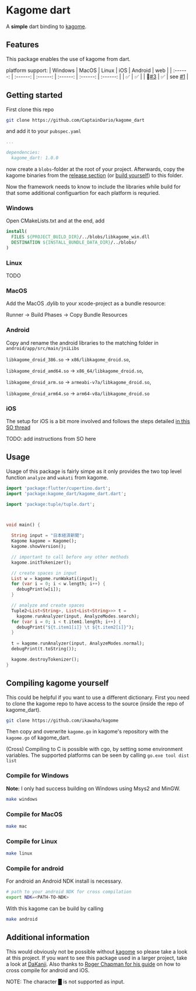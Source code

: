 # Kagome dart

A **simple** dart binding to [kagome](https://github.com/ikawaha/kagome).

## Features

This package enables the use of kagome from dart.

platform support:
| Windows | MacOS | Linux | iOS | Android | web |
| :------: | :------: | :------: | :------: | :------: | :------: |
|     ✅  |    ✅   |       |   🚧[#3](https://github.com/CaptainDario/kagome_dart/issues/3)   |   ✅   |    see [#1](https://github.com/CaptainDario/kagome_dart/issues/1)    |

## Getting started

First clone this repo

``` bash
git clone https://github.com/CaptainDario/kagome_dart
```

and add it to your `pubspec.yaml`

``` yaml
...

dependencies:
  kagome_dart: 1.0.0
```

now create a `blobs`-folder at the root of your project.
Afterwards, copy the kagome binaries from the [release section](https://github.com/CaptainDario/kagome_dart/releases/tag/binaries) (or [build yourself](#compiling-kagome-yourself)) to this folder.

Now the framework needs to know to include the libraries while build for that some additional configuartion for each platform is requried.

### Windows

Open CMakeLists.txt and at the end, add

``` CMake
install(
  FILES ${PROJECT_BUILD_DIR}/../blobs/libkagome_win.dll 
  DESTINATION ${INSTALL_BUNDLE_DATA_DIR}/../blobs/
)
```

### Linux

TODO

### MacOS

Add the MacOS .dylib to your xcode-project as a bundle resource:

Runner -> Build Phases -> Copy Bundle Resources

### Android

Copy and rename the android libraries to the matching folder in `android/app/src/main/jniLibs`

`libkagome_droid_386.so` -> `x86/libkagome_droid.so`,

`libkagome_droid_amd64.so` -> `x86_64/libkagome_droid.so`,

`libkagome_droid_arm.so` -> `armeabi-v7a/libkagome_droid.so`,

`libkagome_droid_arm64.so` -> `arm64-v8a/libkagome_droid.so`

### iOS

The setup for iOS is a bit more involved and follows the steps detailed [in this SO thread](https://stackoverflow.com/questions/69214595/how-to-manually-add-a-xcframework-to-a-flutter-ios-plugin)

TODO: add instructions from SO here

## Usage

Usage of this package is fairly simpe as it only provides the two top level function `analyze` and `wakati` from kagome.

``` dart
import 'package:flutter/cupertino.dart';
import 'package:kagome_dart/kagome_dart.dart';

import 'package:tuple/tuple.dart';



void main() {

  String input = "日本経済新聞";
  Kagome kagome = Kagome();
  kagome.showVersion();

  // important to call before any other methods
  kagome.initTokenizer();

  // create spaces in input
  List w = kagome.runWakati(input);
  for (var i = 0; i < w.length; i++) {
    debugPrint(w[i]);
  }

  // analyze and create spaces
  Tuple2<List<String>, List<List<String>>> t = 
    kagome.runAnalyzer(input, AnalyzeModes.search);
  for (var i = 0; i < t.item1.length; i++) {
    debugPrint("${t.item1[i]} \t ${t.item2[i]}");
  }
  
  t = kagome.runAnalyzer(input, AnalyzeModes.normal);
  debugPrint(t.toString());

  kagome.destroyTokenizer();
}
```

## Compiling kagome yourself

This could be helpful if you want to use a different dictionary.
First you need to clone the kagome repo to have access to the source (inside the repo of kagome_dart).

```bash
git clone https://github.com/ikawaha/kagome
```

Then copy and overwrite `kagome.go` in kagome's repository with the `kagome.go` of kagome_dart.

(Cross) Compiling to C is possible with cgo, by setting some environment variables.
The supported platforms can be seen by calling `go.exe tool dist list`

### Compile for Windows

**Note:** I only had success building on Windows using Msys2 and MinGW.

``` bash
make windows
```

### Compile for MacOS

``` bash
make mac
```

### Compile for Linux

``` bash
make linux
```

### Compile for android

For android an Android NDK install is necessary.

``` bash
# path to your android NDK for cross compilation
export NDK=<PATH-TO-NDK>
```

With this kagome can be build by calling

``` bash
make android
```

## Additional information

This would obviously not be possible without [kagome](https://github.com/ikawaha/kagome) so please take a look at this project.
If you want to see this package used in a larger project, take a look at [DaKanji](https://github.com/CaptainDario/DaKanji).
Also thanks to [Roger Chapman for his guide](https://rogchap.com/2020/09/14/running-go-code-on-ios-and-android/) on how to cross compile for android and iOS.

NOTE: The character █ is not supported as input.
